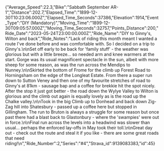 {"Average_Speed":22.3,"Bike":"Sabbath September AR-1","Distance":202.7,"Elapsed_Time":"1899-12-30T10:23:06.000Z","Elapsed_Time_Seconds":37386,"Elevation":1914,"Event_Type":"DIY (Mandatory)","Moving_Time":"1899-12-30T09:05:57.000Z","Moving_Time_Seconds":32757,"Points_Distance":200,"Ride_Date":"2023-05-24T23:00:00.000Z","Ride_Name":"DIY to Ginny's, Wilton and back","Ride_Notes":"Lack of riding this month meant I wanted a route I've done before and was comfortable with. So I decided on a trip to Ginny's.\n\nSet off early to be back for 'family stuff' - the weather was glorious but with a little breeze... so needed arm and knee warmers at the start. Gorge was its usual magnificent spectacle in the sun, albeit with more sheep for some reason, as was the run across the Mendips to Nunney.\n\nSkirted the bottom of Frome for the climb up Forest Road to Horningsham on the edge of the Longleat Estate. From there a super run down to Sutton Veney and then one of my favourite stretches of road to Ginny's at 81km - sausage bap and a coffee for brekkie hit the spot nicely. After the stop it just got better - the road down the Wylye Valley to Wilton is glorious and the climb out again is equally lovely as is the road up the Chalke valley.\n\nTook in the big Climb up to Donhead and back down Zig-Zag hill into Shatesbury - passed up a coffee here but stopped in Gillingham. The run to Bruton is always a struggle for some reason but once past there had a blast back to Glastonbury - where the 'swampies' were out in force.\n\nFinal run across the levels into a headwind was slower than usual... perhaps the enforced lay-offs in May took their toll.\n\nGreat day out - check out the route and steal it if you like - there are some great roads that need riding!\n","Ride_Number":2,"Series":"#4","Strava_id":9139083383,"id":45}